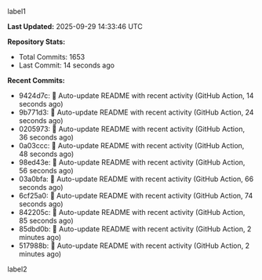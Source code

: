 
label1 
<!-- ACTIVITY_START -->
**Last Updated:** 2025-09-29 14:33:46 UTC

**Repository Stats:**
- Total Commits: 1653
- Last Commit: 14 seconds ago

**Recent Commits:**
- 9424d7c: 🤖 Auto-update README with recent activity (GitHub Action, 14 seconds ago)
- 9b771d3: 🤖 Auto-update README with recent activity (GitHub Action, 24 seconds ago)
- 0205973: 🤖 Auto-update README with recent activity (GitHub Action, 36 seconds ago)
- 0a03ccc: 🤖 Auto-update README with recent activity (GitHub Action, 48 seconds ago)
- 98ed43e: 🤖 Auto-update README with recent activity (GitHub Action, 56 seconds ago)
- 03a0bfa: 🤖 Auto-update README with recent activity (GitHub Action, 66 seconds ago)
- 6cf25a0: 🤖 Auto-update README with recent activity (GitHub Action, 74 seconds ago)
- 842205c: 🤖 Auto-update README with recent activity (GitHub Action, 85 seconds ago)
- 85dbd0b: 🤖 Auto-update README with recent activity (GitHub Action, 2 minutes ago)
- 517988b: 🤖 Auto-update README with recent activity (GitHub Action, 2 minutes ago)
<!-- ACTIVITY_END -->

label2
